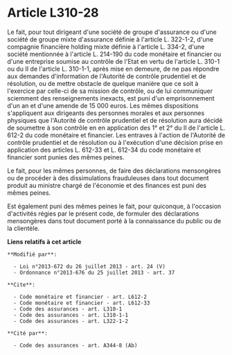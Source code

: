 # Article L310-28

Le fait, pour tout dirigeant d'une société de groupe d'assurance ou d'une société de groupe mixte d'assurance définie à
l'article L. 322-1-2, d'une compagnie financière holding mixte définie à l'article L. 334-2, d'une société mentionnée à
l'article L. 214-190 du code monétaire et financier ou d'une entreprise soumise au contrôle de l'Etat en vertu de l'article
L. 310-1 ou du II de l'article L. 310-1-1, après mise en demeure, de ne pas répondre aux demandes d'information de l'Autorité
de contrôle prudentiel et de résolution, ou de mettre obstacle de quelque manière que ce soit à l'exercice par celle-ci de sa
mission de contrôle, ou de lui communiquer sciemment des renseignements inexacts, est puni d'un emprisonnement d'un an et
d'une amende de 15 000 euros. Les mêmes dispositions s'appliquent aux dirigeants des personnes morales et aux personnes
physiques que l'Autorité de contrôle prudentiel et de résolution aura décidé de soumettre à son contrôle en en application
des 1° et 2° du II de l'article L. 612-2 du code monétaire et financier. Les entraves à l'action de l'Autorité de contrôle
prudentiel et de résolution ou à l'exécution d'une décision prise en application des articles L. 612-33 et L. 612-34 du code
monétaire et financier sont punies des mêmes peines. 

Le fait, pour les mêmes personnes, de faire des déclarations mensongères ou de procéder à des dissimulations frauduleuses
dans tout document produit au ministre chargé de l'économie et des finances est puni des mêmes peines. 

Est également puni des mêmes peines le fait, pour quiconque, à l'occasion d'activités régies par le présent code, de formuler
des déclarations mensongères dans tout document porté à la connaissance du public ou de la clientèle.

**Liens relatifs à cet article**

	**Modifié par**:

	  - Loi n°2013-672 du 26 juillet 2013 - art. 24 (V)
	  - Ordonnance n°2013-676 du 25 juillet 2013 - art. 37

	**Cite**:

	  - Code monétaire et financier - art. L612-2
	  - Code monétaire et financier - art. L612-33
	  - Code des assurances - art. L310-1
	  - Code des assurances - art. L310-1-1
	  - Code des assurances - art. L322-1-2

	**Cité par**:

	  - Code des assurances - art. A344-8 (Ab)
